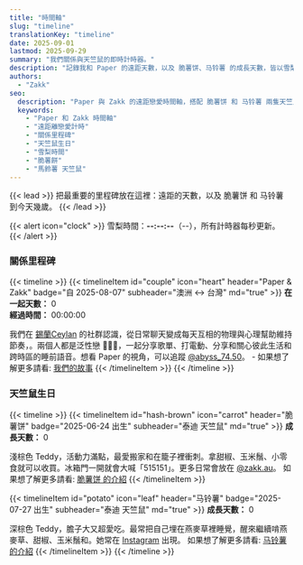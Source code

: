 ```yaml
---
title: "時間軸"
slug: "timeline"
translationKey: "timeline"
date: 2025-09-01
lastmod: 2025-09-29
summary: "我們關係與天竺鼠的即時計時器。"
description: "記錄我和 Paper 的遠距天數，以及 脆薯饼、马铃薯 的成長天數，皆以雪梨時間更新。"
authors:
  - "Zakk"
seo:
  description: "Paper 與 Zakk 的遠距戀愛時間軸，搭配 脆薯饼 和 马铃薯 兩隻天竺鼠的生日計數器，全都依雪梨時間即時更新。"
  keywords:
    - "Paper 和 Zakk 時間軸"
    - "遠距離戀愛計時"
    - "關係里程碑"
    - "天竺鼠生日"
    - "雪梨時間"
    - "脆薯餅"
    - "馬鈴薯 天竺鼠"
---
```


{{< lead >}}
把最重要的里程碑放在這裡：遠距的天數，以及 脆薯饼 和 马铃薯 到今天幾歲。
{{< /lead >}}

{{< alert icon="clock" >}}
雪梨時間：**<span data-sydney-now>--:--:--</span>**（<span data-sydney-zone>--</span>），所有計時器每秒更新。
{{< /alert >}}

### 關係里程碑
{{< timeline >}}
{{< timelineItem id="couple" icon="heart" header="Paper & Zakk" badge="自 2025-08-07" subheader="澳洲 ↔ 台灣" md="true" >}}
**在一起天數：** <span class="counter-days" data-counter-origin="2025-08-07T11:38:00+10:00" data-counter-format="days">0</span>  
**經過時間：** <span class="counter-time" data-counter-origin="2025-08-07T11:38:00+10:00" data-counter-format="time">00:00:00</span>

我們在 [錫蘭Ceylan](https://www.youtube.com/@xilanceylan) 的社群認識，從日常聊天變成每天互相的物理與心理幫助維持節奏，。兩個人都是泛性戀 🩷💛🩵，一起分享歌單、打電動、分享和關心彼此生活和跨時區的睡前語音。想看 Paper 的視角，可以追蹤 [@abyss_74.50](https://www.instagram.com/abyss_74.50/)。 - 
如果想了解更多請看: [我們的故事](/zh-tw/about/#%E6%88%91%E5%92%8C-paper)
{{< /timelineItem >}}
{{< /timeline >}}

### 天竺鼠生日
{{< timeline >}}
{{< timelineItem id="hash-brown" icon="carrot" header="脆薯饼" badge="2025-06-24 出生" subheader="泰迪 天竺鼠" md="true" >}}
**成長天數：** <span class="counter-days" data-counter-origin="2025-06-24T00:00:00+10:00" data-counter-format="days">0</span>

淺棕色 Teddy，活動力滿點，最愛搬家和在籠子裡衝刺。拿甜椒、玉米鬚、小零食就可以收買。冰箱門一開就會大喊「515151」。更多日常會放在 [@zakk.au](https://www.instagram.com/zakk.au/)。
如果想了解更多請看: [脆薯饼 的介紹](/zh-tw/about/#hash-brown)
{{< /timelineItem >}}

{{< timelineItem id="potato" icon="leaf" header="马铃薯" badge="2025-07-27 出生" subheader="泰迪 天竺鼠" md="true" >}}
**成長天數：** <span class="counter-days" data-counter-origin="2025-07-27T00:00:00+10:00" data-counter-format="days">0</span>

深棕色 Teddy，膽子大又超愛吃。最常把自己埋在燕麥草裡睡覺，醒來繼續啃燕麥草、甜椒、玉米鬚和。她常在 [Instagram](https://www.instagram.com/zakk.au/) 出現。
如果想了解更多請看: [马铃薯 的介紹](/zh-tw/about/#potato)
{{< /timelineItem >}}
{{< /timeline >}}

